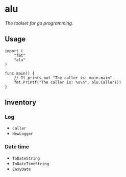# alu
*The toolset for go programming.*

## Usage
```
import (
	"fmt"
	"alu"
)

func main() {
	// It prints out "The caller is: main.main"
	fmt.Printf("The caller is: %s\n", alu.Caller())
}
```

## Inventory
### Log
-   `Caller`
-   `NewLogger`
### Date time
-   `ToDateString`
-   `ToDateTimeString`
-   `EasyDate`
